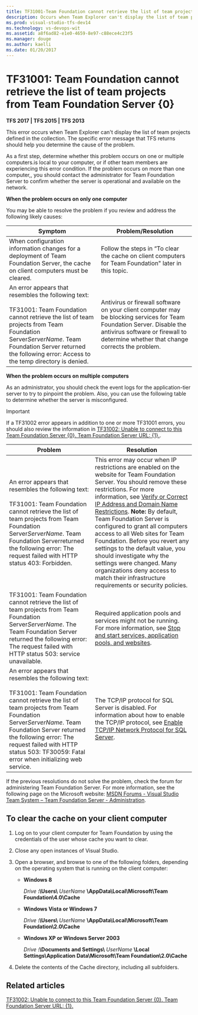 ```yaml
---
title: TF31001-Team Foundation cannot retrieve the list of team projects | TFS
description: Occurs when Team Explorer can't display the list of team projects defined on a Team Foundation Server. 
ms.prod: visual-studio-tfs-dev14
ms.technology: vs-devops-wit
ms.assetid: a8f6ad82-e1e0-4659-8e97-c88ece4c23f5
ms.manager: douge
ms.author: kaelli
ms.date: 01/20/2017
---
```


# TF31001: Team Foundation cannot retrieve the list of team projects from Team Foundation Server {0}

**TFS 2017 | TFS 2015 | TFS 2013**

This error occurs when Team Explorer can't display the list of team projects defined in the collection. The specific error message that TFS returns should help you determine the cause of the problem.  
  
 As a first step, determine whether this problem occurs on one or multiple computers.is local to your computer, or if other team members are experiencing this error condition. If the problem occurs on more than one computer,, you should contact the administrator for Team Foundation Server to confirm whether the server is operational and available on the network.  
  
 **When the problem occurs on only one computer**  
  
 You may be able to resolve the problem if you review and address the following likely causes:  
  
|Symptom|Problem/Resolution|  
|-------------|-------------------------|  
|When configuration information changes for a deployment of Team Foundation Server, the cache on client computers must be cleared.|Follow the steps in “To clear the cache on client computers for Team Foundation" later in this topic.|  
|An error appears that resembles the following text:<br /><br /> TF31001: Team Foundation cannot retrieve the list of team projects from Team Foundation Server*ServerName*. Team Foundation Server returned the following error: Access to the temp directory is denied.|Antivirus or firewall software on your client computer may be blocking services for Team Foundation Server. Disable the antivirus software or firewall to determine whether that change corrects the problem.|  
  
 **When the problem occurs on multiple computers**  
  
As an administrator, you should check the event logs for the application-tier server to try to pinpoint the problem. Also, you can use the following table to determine whether the server is misconfigured.  
  
> [!IMPORTANT]  
> If a TF31002 error appears in addition to one or more TF31001 errors, you should also review the information in [TF31002: Unable to connect to this Team Foundation Server {0}. Team Foundation Server URL: {1}.](tf31002-unable-connect-tfs.md).  
  
|Problem|Resolution|  
|-------------|----------------|  
|An error appears that resembles the following text:<br /><br /> TF31001: Team Foundation cannot retrieve the list of team projects from Team Foundation Server*ServerName*. Team Foundation Serverreturned the following error: The request failed with HTTP status 403: Forbidden.|This error may occur when IP restrictions are enabled on the website for Team Foundation Server. You should remove these restrictions. For more information, see [Verify or Correct IP Address and Domain Name Restrictions](https://msdn.microsoft.com/library/bb909653.aspx). **Note:**  By default, Team Foundation Server is configured to grant all computers access to all Web sites for Team Foundation. Before you revert any settings to the default value, you should investigate why the settings were changed. Many organizations deny access to match their infrastructure requirements or security policies.|  
|TF31001: Team Foundation cannot retrieve the list of team projects from Team Foundation Server*ServerName*. The Team Foundation Server returned the following error: The request failed with HTTP status 503: service unavailable.|Required application pools and services might not be running.  For more information, see [Stop and start services, application pools, and websites](../../../../tfs-server/admin/stop-start-stuff.md).|  
|An error appears that resembles the following text:<br /><br /> TF31001: Team Foundation cannot retrieve the list of team projects from Team Foundation Server*ServerName*. Team Foundation Server returned the following error: The request failed with HTTP status 503: TF30059: Fatal error when initializing web service.|The TCP/IP protocol for SQL Server is disabled. For information about how to enable the TCP/IP protocol, see [Enable TCP/IP Network Protocol for SQL Server](https://technet.microsoft.com/library/hh231672%28v=sql.110%29.aspx).|  
  
 If the previous resolutions do not solve the problem, check the forum for administering Team Foundation Server. For more information, see the following page on the Microsoft website: [MSDN Forums - Visual Studio Team System – Team Foundation Server - Administration](http://go.microsoft.com/fwlink/?LinkId=54490).  
  
<a name="clearcache"></a> 
##  To clear the cache on your client computer  
  
1.  Log on to your client computer for Team Foundation by using the credentials of the user whose cache you want to clear.  
  
2.  Close any open instances of Visual Studio.  
  
3.  Open a browser, and browse to one of the following folders, depending on the operating system that is running on the client computer:  
  
    -   **Windows 8**  
  
         *Drive* **:\Users\\** *UserName* **\AppData\Local\Microsoft\Team Foundation\4.0\Cache**  
  
    -   **Windows Vista or Windows 7**  
  
         *Drive* **:\Users\\** *UserName* **\AppData\Local\Microsoft\Team Foundation\2.0\Cache**  
  
    -   **Windows XP or Windows Server 2003**  
  
         *Drive* **:\Documents and Settings\\** *UserName* **\Local Settings\Application Data\Microsoft\Team Foundation\2.0\Cache**  
  
4.  Delete the contents of the Cache directory, including all subfolders.  
  
## Related articles 
 [TF31002: Unable to connect to this Team Foundation Server {0}. Team Foundation Server URL: {1}.](tf31002-unable-connect-tfs.md)